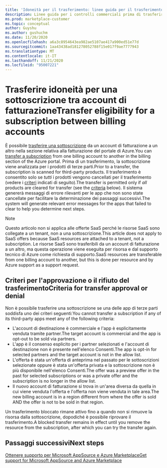 ```yaml
---
title: 'Idoneità per il trasferimento: linee guida per il trasferimento di una sottoscrizione tra account di fatturazione, Azure Marketplace'
description: Linee guida per i controlli commerciali prima di trasferire una sottoscrizione tra gli account di fatturazione nel portale di Azure.
ms.prod: marketplace-customer
ms.topic: conceptual
author: Guyshu
ms.author: gushuchm
ms.date: 11/20/2020
ms.openlocfilehash: a6a3c8954643ea982ae5107ae417a900ed51e77d
ms.sourcegitcommit: 1aa43438ad181278052788f15e017f9ae7777943
ms.translationtype: MT
ms.contentlocale: it-IT
ms.lasthandoff: 11/21/2020
ms.locfileid: "95007221"
---
```

# <a name="transfer-eligibility-for-a-subscription-between-billing-accounts"></a><span data-ttu-id="b7174-103">Trasferire idoneità per una sottoscrizione tra account di fatturazione</span><span class="sxs-lookup"><span data-stu-id="b7174-103">Transfer eligibility for a subscription between billing accounts</span></span>

<span data-ttu-id="b7174-104">È possibile [trasferire una sottoscrizione](/azure/cost-management-billing/understand/subscription-transfer) da un account di fatturazione a un altro nella sezione relativa alla fatturazione del portale di Azure.</span><span class="sxs-lookup"><span data-stu-id="b7174-104">You can [transfer a subscription](/azure/cost-management-billing/understand/subscription-transfer) from one billing account to another in the billing section of the Azure portal.</span></span> <span data-ttu-id="b7174-105">Prima di un trasferimento, la sottoscrizione viene analizzata per i prodotti di terze parti.</span><span class="sxs-lookup"><span data-stu-id="b7174-105">Prior to a transfer, the subscription is scanned for third-party products.</span></span> <span data-ttu-id="b7174-106">Il trasferimento è consentito solo se *tutti* i prodotti vengono cancellati per il trasferimento (vedere i [criteri](#criteria-for-transfer-approval-or-denial) indicati di seguito).</span><span class="sxs-lookup"><span data-stu-id="b7174-106">The transfer is permitted only if *all* products are cleared for transfer (see the [criteria](#criteria-for-transfer-approval-or-denial) below).</span></span> <span data-ttu-id="b7174-107">Il sistema genererà messaggi di errore rilevanti per le app che non sono state cancellate per facilitare la determinazione dei passaggi successivi.</span><span class="sxs-lookup"><span data-stu-id="b7174-107">The system will generate relevant error messages for the apps that failed to clear to help you determine next steps.</span></span>

> [!NOTE]
> <span data-ttu-id="b7174-108">Questo articolo non si applica alle offerte SaaS perché le risorse SaaS sono collegate a un tenant, non a una sottoscrizione.</span><span class="sxs-lookup"><span data-stu-id="b7174-108">This article does not apply to SaaS offers because SaaS resources are attached to a tenant, not a subscription.</span></span> <span data-ttu-id="b7174-109">Le risorse SaaS sono trasferibili da un account di fatturazione a un altro, ma questa operazione viene eseguita per risorsa e dal supporto tecnico di Azure come richiesta di supporto.</span><span class="sxs-lookup"><span data-stu-id="b7174-109">SaaS resources are transferable from one billing account to another, but this is done per resource and by Azure support as a support request.</span></span>

## <a name="criteria-for-transfer-approval-or-denial"></a><span data-ttu-id="b7174-110">Criteri per l'approvazione o il rifiuto del trasferimento</span><span class="sxs-lookup"><span data-stu-id="b7174-110">Criteria for transfer approval or denial</span></span>

<span data-ttu-id="b7174-111">Non è possibile trasferire una sottoscrizione se una delle app di terze parti soddisfa uno dei criteri seguenti:</span><span class="sxs-lookup"><span data-stu-id="b7174-111">You cannot transfer a subscription if any of its third-party apps meet any of the following criteria:</span></span>

- <span data-ttu-id="b7174-112">L'account di destinazione è commerciale e l'app è esplicitamente venduta tramite partner.</span><span class="sxs-lookup"><span data-stu-id="b7174-112">The target account is commercial and the app is opt-out to be sold via partners.</span></span>
- <span data-ttu-id="b7174-113">L'app è il consenso esplicito per i partner selezionati e l'account di destinazione non è presente nell'elenco Consenti.</span><span class="sxs-lookup"><span data-stu-id="b7174-113">The app is opt-in for selected partners and the target account is not in the allow list.</span></span>
- <span data-ttu-id="b7174-114">L'offerta è stata un'offerta di anteprima nel passato per le sottoscrizioni selezionate oppure è stata un'offerta privata e la sottoscrizione non è più disponibile nell'elenco Consenti.</span><span class="sxs-lookup"><span data-stu-id="b7174-114">The offer was a preview offer in the past for selected subscriptions or was a private offer and the subscription is no longer in the allow list.</span></span>
- <span data-ttu-id="b7174-115">Il nuovo account di fatturazione si trova in un'area diversa da quella in cui viene venduta l'offerta e l'offerta non viene venduta in tale area.</span><span class="sxs-lookup"><span data-stu-id="b7174-115">The new billing account is in a region different from where the offer is sold AND the offer is not to be sold in that region.</span></span>

<span data-ttu-id="b7174-116">Un trasferimento bloccato rimane attivo fino a quando non si rimuove la risorsa dalla sottoscrizione, dopodiché è possibile riprovare il trasferimento.</span><span class="sxs-lookup"><span data-stu-id="b7174-116">A blocked transfer remains in effect until you remove the resource from the subscription, after which you can try the transfer again.</span></span>

## <a name="next-steps"></a><span data-ttu-id="b7174-117">Passaggi successivi</span><span class="sxs-lookup"><span data-stu-id="b7174-117">Next steps</span></span>

[<span data-ttu-id="b7174-118">Ottenere supporto per Microsoft AppSource e Azure Marketplace</span><span class="sxs-lookup"><span data-stu-id="b7174-118">Get support for Microsoft AppSource and Azure Marketplace</span></span>](get-support.md)

